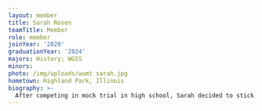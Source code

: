 ```yaml
---
layout: member
title: Sarah Rosen
teamTitle: Member
role: member
joinYear: '2020'
graduationYear: '2024'
majors: History; WGSS
minors: 
photo: /img/uploads/wumt sarah.jpg
hometown: Highland Park, Illinois
biography: >-
  After competing in mock trial in high school, Sarah decided to stick with it and join WUMT!  While on mock, Sarah enjoys being typecast as the nice witness and being way too aggressive on cross.  Outside of mock, Sarah loves LaCroix, all things politics and discussing the latest seasons of the Bachelor.
---
```

